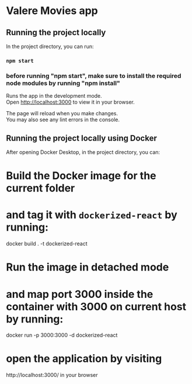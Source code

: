 # Valere Movies app

## Running the project locally

In the project directory, you can run:

### `npm start`

### before running "npm start", make sure to install the required node modules by running "npm install"

Runs the app in the development mode.\
Open [http://localhost:3000](http://localhost:3000) to view it in your browser.

The page will reload when you make changes.\
You may also see any lint errors in the console.

## Running the project locally using Docker

After opening Docker Desktop, in the project directory, you can:

# Build the Docker image for the current folder

# and tag it with `dockerized-react` by running:

docker build . -t dockerized-react

# Run the image in detached mode

# and map port 3000 inside the container with 3000 on current host by running:

docker run -p 3000:3000 -d dockerized-react

# open the application by visiting

http://localhost:3000/ in your browser
